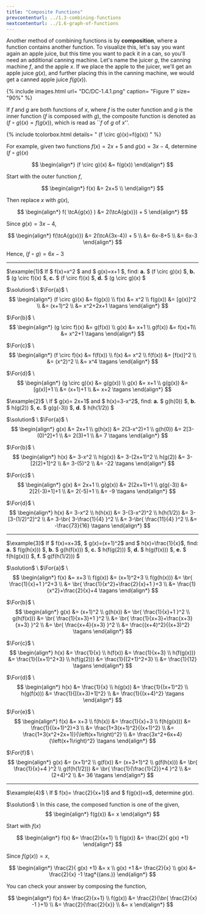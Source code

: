 ```yaml
---
title: "Composite Functions"
prevcontenturl: ../1.3-combining-functions
nextcontenturl: ../1.6-graph-of-functions
---
```


Another method of combining functions is by **composition**, where a function contains another function. To visualize this, let's say you want again an apple juice, but this time you want to pack it in a can, so you'll need an additional canning machine. Let's name the juicer $g$, the canning machine $f$, and the apple $x$. If we place the apple to the juicer, we'll get an apple juice $g(x)$, and further placing this in the canning machine, we would get a canned apple juice $f(g(x))$. 



{% include images.html 
    url= "DC/DC-1.4.1.png" 
    caption= "Figure 1"
    size= "90%"
%}



If $f$ and $g$ are both functions of $x$, where $f$ is the outer function and $g$ is the inner function ($f$ is composed with $g$), the composite function is denoted as $(f \circ g)(x)=f(g(x))$, which is read as ``$f$ of $g$ of $x$''.

{% include tcolorbox.html 
    details= "
	(f \circ g)(x)=f(g(x))
    "
%}


For example, given two functions $f(x)=2x+5$ and $g(x)=3x-4$, determine $(f \circ g)(x)$

$$
\begin{align*}
	(f \circ g)(x) &= f(g(x))
\end{align*}
$$

Start with the outer function $f$,

$$
\begin{align*}
	f(x) &= 2x+5 \\
\end{align*}
$$

Then replace $x$ with $g(x)$,

$$
\begin{align*}
	f( \tcA{g(x)} ) &= 2(\tcA{g(x)}) + 5
\end{align*}
$$

Since $g(x)=3x-4$,

$$
\begin{align*}
	f(\tcA{g(x)}) &= 2(\tcA{3x-4}) + 5 \\
	&= 6x-8+5 \\
	&= 6x-3
\end{align*}
$$

Hence, $(f \circ g)= 6x-3$

---
$\example{1}$
If $ f(x)=x^2 $ and $ g(x)=x+1 $, find:
**a.** $ (f \circ g)(x) $,
**b.** $ (g \circ f)(x) $,
**c.** $ (f \circ f)(x) $,
**d.** $ (g \circ g)(x) $



$\solution$ \\
$\For{a}$ \\
$$
\begin{align*}
	(f \circ g)(x) &=  f(g(x)) \\ 
	f(x) &= x^2 \\
	f(g(x)) &=	[g(x)]^2 \\
	&= (x+1)^2 \\
	&= x^2+2x+1		\tagans
\end{align*} 
$$


$\For{b}$ \\
$$
\begin{align*}
	(g \circ f)(x) &=  g(f(x)) \\
	g(x) &= x+1 \\
	g(f(x)) &= f(x)+1\\
	&= x^2+1			\tagans
\end{align*} 
$$


$\For{c}$ \\
$$
\begin{align*}
	(f \circ f)(x) &=  f(f(x)) \\
	f(x) &= x^2 \\
	f(f(x)) &= [f(x)]^2 \\
	&= (x^2)^2 \\
	&= x^4			\tagans
\end{align*} 
$$


$\For{d}$ \\
$$
\begin{align*}
	(g \circ g)(x) &=  g(g(x)) \\
	g(x) &= x+1 \\
	g(g(x)) &= [g(x)]+1 \\
	&= (x+1)+1 \\
	&= x+2			\tagans
\end{align*} 
$$

	
	
	
$\example{2}$ \\
If $ g(x)= 2x+1$ and $ h(x)=3-x^2$, find:
**a.** $ g(h(0)) $,
**b.** $ h(g(2)) $,
**c.** $ g(g(-3)) $,
**d.** $ h(h(1/2)) $

$\solution$ \\
$\For{a}$ \\
$$
\begin{align*}
	g(x) &= 2x+1 \\
	g(h(x)) &= 2(3-x^2)+1 \\
	g(h(0)) &= 2[3-(0)^2]+1 \\
	&= 2(3)+1 \\
	&= 7		\tagans
\end{align*} 
$$


$\For{b}$ \\
$$
\begin{align*}
	h(x) &= 3-x^2 \\
	h(g(x)) &= 3-(2x+1)^2 \\
	h(g(2)) &= 3-[2(2)+1]^2 \\
	&= 3-(5)^2 \\
	&= -22	\tagans
\end{align*} 
$$


$\For{c}$ \\
$$
\begin{align*}
	g(x) &= 2x+1 \\
	g(g(x)) &= 2(2x+1)+1 \\
	g(g(-3)) &= 2[2(-3)+1]+1 \\
	&= 2(-5)+1 \\
	&= -9	\tagans
\end{align*} 
$$


$\For{d}$ \\
$$
\begin{align*}
	h(x) &= 3-x^2 \\
	h(h(x)) &= 3-(3-x^2)^2 \\
	h(h(1/2)) &= 3-[3-(1/2)^2]^2 \\
	&= 3-\br{ 3-\frac{1}{4} }^2 \\
	&= 3-\br{ \frac{11}{4} }^2 \\
	&= -\frac{73}{16}	\tagans
\end{align*} 
$$


---
$\example{3}$
If $ f(x)=x+3$, $ g(x)=(x+1)^2$ and $ h(x)=\frac{1}{x}$, find:
**a.** $ f(g(h(x))) $,
**b.** $ g(h(f(x))) $,
**c.** $ h(f(g(2))) $,
**d.** $ h(g(f(x))) $,
**e.** $ f(h(g(x))) $,
**f.** $ g(f(h(1/2))) $


$\solution$ \\
$\For{a}$ \\
$$
\begin{align*}
	f(x) &= x+3 \\
	f(g(x)) &= (x+1)^2+3 \\
	f(g(h(x))) &= \br{ \frac{1}{x}+1 }^2+3 \\
	&= \br{ \frac{1}{x^2}+\frac{2}{x}+1 }+3 \\
	&= \frac{1}{x^2}+\frac{2}{x}+4	\tagans
\end{align*} 
$$


$\For{b}$ \\
$$
\begin{align*}
	g(x) &= (x+1)^2 \\
	g(h(x)) &= \br{ \frac{1}{x}+1 }^2 \\
	g(h(f(x))) &= \br{ \frac{1}{x+3}+1 }^2 \\
	&= \br{ \frac{1}{x+3}+\frac{x+3}{x+3} }^2 \\
	&= \br{ \frac{x+4}{x+3} }^2 \\    
	&= \frac{(x+4)^2}{(x+3)^2}	\tagans
\end{align*} 
$$


$\For{c}$ \\
$$
\begin{align*}
	h(x) &= \frac{1}{x} \\
	h(f(x)) &= \frac{1}{x+3} \\
	h(f(g(x))) &= \frac{1}{(x+1)^2+3} \\
	h(f(g(2))) &= \frac{1}{(2+1)^2+3} \\
	&= \frac{1}{12}			\tagans
\end{align*} 
$$


$\For{d}$ \\
$$
\begin{align*}
	h(x) &= \frac{1}{x} \\
	h(g(x)) &= \frac{1}{(x+1)^2} \\
	h(g(f(x))) &= \frac{1}{[(x+3)+1]^2} \\
	&= \frac{1}{(x+4)^2}		\tagans
\end{align*} 
$$


$\For{e}$ \\
$$
\begin{align*}
	f(x) &= x+3 \\
	f(h(x)) &= \frac{1}{x}+3 \\
	f(h(g(x))) &= \frac{1}{(x+1)^2}+3  \\
	&= \frac{1+3(x+1)^2}{(x+1)^2} \\
	&= \frac{1+3(x^2+2x+1)}{\left(x+1\right)^2} \\
	&= \frac{3x^2+6x+4}{\left(x+1\right)^2}	\tagans
\end{align*} 
$$


$\For{f}$ \\
$$
\begin{align*}
	g(x) &= (x+1)^2 \\
	g(f(x)) &= (x+3+1)^2 \\
	g(f(h(x))) &= \br{ \frac{1}{x}+4 }^2  \\
	g(f(h(1/2))) &= \br{ \frac{1}{\frac{1}{2}}+4 }^2  \\
	&= (2+4)^2 \\
	&= 36		\tagans
\end{align*} 
$$




---	
$\example{4}$ \\
If $ f(x)= \frac{2}{x+1}$ and $ f(g(x))=x$, determine $g(x)$.

$\solution$ \\
In this case, the composed function is one of the given,  
$$
\begin{align*}
	f(g(x)) &= x
\end{align*}
$$

Start with $f(x)$

$$
\begin{align*}
	f(x) &= \frac{2}{x+1} \\
	f(g(x)) &= \frac{2}{ g(x) +1}
\end{align*}
$$

Since $f(g(x))=x$,

$$
\begin{align*}
	\frac{2}{ g(x) +1} &= x \\
	g(x) +1 &= \frac{2}{x} \\
	g(x) &= \frac{2}{x} -1		\tag*{(ans.)}
\end{align*}
$$

You can check your answer by composing the function,

$$
\begin{align*}
	f(x) &= \frac{2}{x+1} \\
	f(g(x)) &= 	\frac{2}{\br{ \frac{2}{x} -1 }+1} \\
	&= \frac{2}{\frac{2}{x}} \\
	&= x
\end{align*}
$$